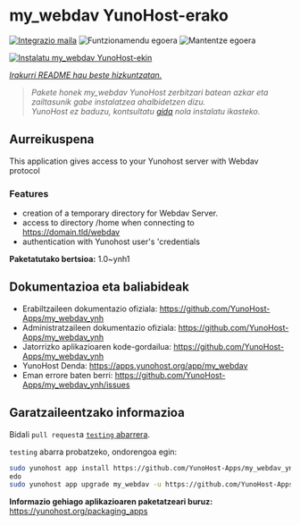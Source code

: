<!--
Ohart ongi: README hau automatikoki sortu da <https://github.com/YunoHost/apps/tree/master/tools/readme_generator>ri esker
EZ editatu eskuz.
-->

# my_webdav YunoHost-erako

[![Integrazio maila](https://dash.yunohost.org/integration/my_webdav.svg)](https://ci-apps.yunohost.org/ci/apps/my_webdav/) ![Funtzionamendu egoera](https://ci-apps.yunohost.org/ci/badges/my_webdav.status.svg) ![Mantentze egoera](https://ci-apps.yunohost.org/ci/badges/my_webdav.maintain.svg)

[![Instalatu my_webdav YunoHost-ekin](https://install-app.yunohost.org/install-with-yunohost.svg)](https://install-app.yunohost.org/?app=my_webdav)

*[Irakurri README hau beste hizkuntzatan.](./ALL_README.md)*

> *Pakete honek my_webdav YunoHost zerbitzari batean azkar eta zailtasunik gabe instalatzea ahalbidetzen dizu.*  
> *YunoHost ez baduzu, kontsultatu [gida](https://yunohost.org/install) nola instalatu ikasteko.*

## Aurreikuspena

This application gives access to your Yunohost server with Webdav protocol

### Features

- creation of a temporary directory for Webdav Server. 
- access to directory /home when connecting to https://domain.tld/webdav
- authentication with Yunohost user's 'credentials



**Paketatutako bertsioa:** 1.0~ynh1
## Dokumentazioa eta baliabideak

- Erabiltzaileen dokumentazio ofiziala: <https://github.com/YunoHost-Apps/my_webdav_ynh>
- Administratzaileen dokumentazio ofiziala: <https://github.com/YunoHost-Apps/my_webdav_ynh>
- Jatorrizko aplikazioaren kode-gordailua: <https://github.com/YunoHost-Apps/my_webdav_ynh>
- YunoHost Denda: <https://apps.yunohost.org/app/my_webdav>
- Eman errore baten berri: <https://github.com/YunoHost-Apps/my_webdav_ynh/issues>

## Garatzaileentzako informazioa

Bidali `pull request`a [`testing` abarrera](https://github.com/YunoHost-Apps/my_webdav_ynh/tree/testing).

`testing` abarra probatzeko, ondorengoa egin:

```bash
sudo yunohost app install https://github.com/YunoHost-Apps/my_webdav_ynh/tree/testing --debug
edo
sudo yunohost app upgrade my_webdav -u https://github.com/YunoHost-Apps/my_webdav_ynh/tree/testing --debug
```

**Informazio gehiago aplikazioaren paketatzeari buruz:** <https://yunohost.org/packaging_apps>

